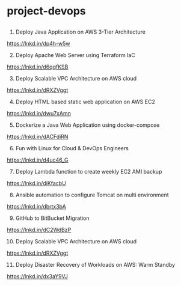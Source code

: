 # project-devops

##
1. Deploy Java Application on AWS 3-Tier Architecture

https://lnkd.in/dp4h-w5w

2. Deploy Apache Web Server using Terraform IaC

https://lnkd.in/d6qqfKSB

3. Deploy Scalable VPC Architecture on AWS cloud

https://lnkd.in/dRXZVggt

4. Deploy HTML based static web application on AWS EC2

https://lnkd.in/dwu7xAmn

5. Dockerize a Java Web Application using docker-compose

https://lnkd.in/dACFdiRN

6. Fun with Linux for Cloud & DevOps Engineers

https://lnkd.in/d4uc46_G

7. Deploy Lambda function to create weekly EC2 AMI backup

https://lnkd.in/diKfacbU

8. Ansible automation to configure Tomcat on multi environment

https://lnkd.in/dbrtx3bA

9. GitHub to BitBucket Migration

https://lnkd.in/dC2WdBzP

10. Deploy Scalable VPC Architecture on AWS cloud

https://lnkd.in/dRXZVggt

11. Deploy Disaster Recovery of Workloads on AWS: Warm Standby

https://lnkd.in/dx3aY9VJ

